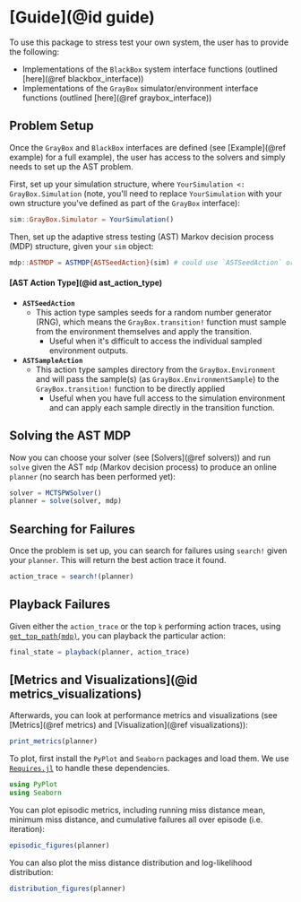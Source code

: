 # [Guide](@id guide)

To use this package to stress test your own system, the user has to provide the following:
- Implementations of the `BlackBox` system interface functions (outlined [here](@ref blackbox_interface))
- Implementations of the `GrayBox` simulator/environment interface functions (outlined [here](@ref graybox_interface))

## Problem Setup
Once the `GrayBox` and `BlackBox` interfaces are defined (see [Example](@ref example) for a full example), the user has access to the solvers and simply needs to set up the AST problem.

First, set up your simulation structure, where `YourSimulation <: GrayBox.Simulation` (note, you'll need to replace `YourSimulation` with your own structure you've defined as part of the `GrayBox` interface):
```julia
sim::GrayBox.Simulator = YourSimulation()
```

Then, set up the adaptive stress testing (AST) Markov decision process (MDP) structure, given your `sim` object:
```julia
mdp::ASTMDP = ASTMDP{ASTSeedAction}(sim) # could use `ASTSeedAction` or `ASTSampleAction`
```

#### [AST Action Type](@id ast_action_type)
- **`ASTSeedAction`**
    - This action type samples seeds for a random number generator (RNG), which means the `GrayBox.transition!` function must sample from the environment themselves and apply the transition.
        - Useful when it's difficult to access the individual sampled environment outputs.
- **`ASTSampleAction`**
    - This action type samples directory from the `GrayBox.Environment` and will pass the sample(s) (as `GrayBox.EnvironmentSample`) to the `GrayBox.transition!` function to be directly applied
        - Useful when you have full access to the simulation environment and can apply each sample directly in the transition function.

## Solving the AST MDP

Now you can choose your solver (see [Solvers](@ref solvers)) and run `solve` given the AST `mdp` (Markov decision process) to produce an online `planner` (no search has been performed yet):
```julia
solver = MCTSPWSolver()
planner = solve(solver, mdp)
```

## Searching for Failures
Once the problem is set up, you can search for failures using `search!` given your `planner`. This will return the best action trace it found.
```julia
action_trace = search!(planner)
```

## Playback Failures
Given either the `action_trace` or the top `k` performing action traces, using [`get_top_path(mdp)`](@ref), you can playback the particular action:
```julia
final_state = playback(planner, action_trace)
```

## [Metrics and Visualizations](@id metrics_visualizations)
Afterwards, you can look at performance metrics and visualizations (see [Metrics](@ref metrics) and [Visualization](@ref visualizations)):
```julia
print_metrics(planner)
```

To plot, first install the `PyPlot` and `Seaborn` packages and load them. We use [`Requires.jl`](https://github.com/JuliaPackaging/Requires.jl) to handle these dependencies.
```julia
using PyPlot
using Seaborn
```

You can plot episodic metrics, including running miss distance mean, minimum miss distance, and cumulative failures all over episode (i.e. iteration):
```julia
episodic_figures(planner)
```

You can also plot the miss distance distribution and log-likelihood distribution:
```julia
distribution_figures(planner)
```
